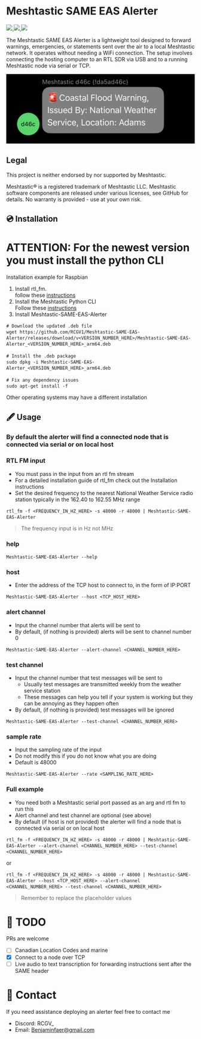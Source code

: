 # Meshtastic SAME EAS Alerter


<a href="https://www.weather.gov/" class="image-container">
    <img src="https://upload.wikimedia.org/wikipedia/commons/thumb/f/ff/US-NationalWeatherService-Logo.svg/2048px-US-NationalWeatherService-Logo.svg.png" width=100>
</a>

<a href="https://www.fema.gov/emergency-managers/practitioners/integrated-public-alert-warning-system/public/emergency-alert-system" class="image-container">
    <img src="https://upload.wikimedia.org/wikipedia/commons/1/15/EAS_new.svg" width=120>
</a>

<a href="https://Meshtastic.org" class="image-container">
    <img src="https://github.com/meshtastic/design/blob/master/Meshtastic%20Powered%20Logo/M-POWERED.png?raw=true" width=100>
</a>

The Meshtastic SAME EAS Alerter is a lightweight tool designed to forward warnings, emergencies, or statements sent over the air to a local Meshtastic network. It operates without needing a WiFi connection. The setup involves connecting the hosting computer to an RTL SDR via USB and to a running Meshtastic node via serial or TCP.

![Flood Example](./images/Flood.jpg)

## Legal
This project is neither endorsed by nor supported by Meshtastic.

Meshtastic® is a registered trademark of Meshtastic LLC. Meshtastic software components are released under various licenses, see GitHub for details. No warranty is provided - use at your own risk.


## 💿 Installation
# ATTENTION: For the newest version you must install the python CLI  
Installation example for Raspbian
1. Install rtl_fm.  
   follow these [instructions](https://fuzzthepiguy.tech/rtl_fm-install/)
2. Install the Meshtastic Python CLI  
   Follow these [instructions](https://meshtastic.org/docs/software/python/cli/installation/)
3. Install Meshtastic-SAME-EAS-Alerter
````
# Download the updated .deb file
wget https://github.com/RCGV1/Meshtastic-SAME-EAS-Alerter/releases/download/v<VERSION_NUMBER_HERE>/Meshtastic-SAME-EAS-Alerter_<VERSION_NUMBER_HERE>_arm64.deb

# Install the .deb package
sudo dpkg -i Meshtastic-SAME-EAS-Alerter_<VERSION_NUMBER_HERE>_arm64.deb

# Fix any dependency issues
sudo apt-get install -f
````

Other operating systems may have a different installation



## 🖋️ Usage
### By default the alerter will find a connected node that is connected via serial or on local host

### RTL FM input
- You must pass in the input from an rtl fm stream
- For a detailed installation guide of rtl_fm check out the Installation instructions
- Set the desired frequency to the nearest National Weather Service radio station typically in the 162.40 to 162.55 MHz range
```
rtl_fm -f <FREQUENCY_IN_HZ_HERE> -s 48000 -r 48000 | Meshtastic-SAME-EAS-Alerter
```
> The frequency input is in Hz not MHz

### help
```
Meshtastic-SAME-EAS-Alerter --help
```

### host
- Enter the address of the TCP host to connect to, in the form of IP:PORT
```
Meshtastic-SAME-EAS-Alerter --host <TCP_HOST_HERE>
```

### alert channel  
- Input the channel number that alerts will be sent to  
- By default, (if nothing is provided) alerts will be sent to channel number 0  
```
Meshtastic-SAME-EAS-Alerter --alert-channel <CHANNEL_NUMBER_HERE>
```

### test channel  
- Input the channel number that test messages will be sent to  
  - Usually test messages are transmitted weekly from the weather service station  
  - These messages can help you tell if your system is working but they can be annoying as they happen often  
- By default, (if nothing is provided) test messages will be ignored  
```
Meshtastic-SAME-EAS-Alerter --test-channel <CHANNEL_NUMBER_HERE>
```

### sample rate
- Input the sampling rate of the input
- Do not modify this if you do not know what you are doing
- Default is 48000
```
Meshtastic-SAME-EAS-Alerter --rate <SAMPLING_RATE_HERE>
```

### Full example
- You need both a Meshtastic serial port passed as an arg and rtl fm to run this
- Alert channel and test channel are optional (see above)
- By default (if host is not provided) the alerter will find a node that is connected via serial or on local host
````
rtl_fm -f <FREQUENCY_IN_HZ_HERE> -s 48000 -r 48000 | Meshtastic-SAME-EAS-Alerter --alert-channel <CHANNEL_NUMBER_HERE> --test-channel <CHANNEL_NUMBER_HERE>
````
or
````
rtl_fm -f <FREQUENCY_IN_HZ_HERE> -s 48000 -r 48000 | Meshtastic-SAME-EAS-Alerter --host <TCP_HOST_HERE> --alert-channel <CHANNEL_NUMBER_HERE> --test-channel <CHANNEL_NUMBER_HERE>
````
> Remember to replace the placeholder values

# 📓 TODO
PRs are welcome
- [ ] Canadian Location Codes and marine
- [x] Connect to a node over TCP
- [ ] Live audio to text transcription for forwarding instructions sent after the SAME header

# 📇 Contact
If you need assistance deploying an alerter feel free to contact me
- Discord: RCGV_
- Email: Benjaminfaer@gmail.com

